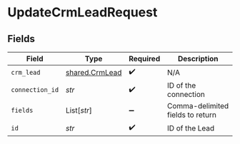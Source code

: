 # UpdateCrmLeadRequest


## Fields

| Field                                            | Type                                             | Required                                         | Description                                      |
| ------------------------------------------------ | ------------------------------------------------ | ------------------------------------------------ | ------------------------------------------------ |
| `crm_lead`                                       | [shared.CrmLead](../../models/shared/crmlead.md) | :heavy_check_mark:                               | N/A                                              |
| `connection_id`                                  | *str*                                            | :heavy_check_mark:                               | ID of the connection                             |
| `fields`                                         | List[*str*]                                      | :heavy_minus_sign:                               | Comma-delimited fields to return                 |
| `id`                                             | *str*                                            | :heavy_check_mark:                               | ID of the Lead                                   |